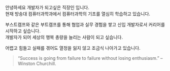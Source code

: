 안녕하세요 개발자가 되고싶은 직장인 입니다.  
현재 방송대 컴퓨터과학과에서 컴퓨터과학의 기초를 열심히 학습하고 있습니다.  

부스트캠프와 같은 부트캠프를 통해 협업과 실무 경험을 쌓고 신입 개발자로서 커리어를 시작하고 싶습니다.  
개발자가 되어 세상의 행복 총량을 늘리는 사람이 되고 싶습니다.  

어렵고 힘들고 실패를 겪어도 열정을 잃지 않고 조금식 나아가고 있습니다.  

>“Success is going from failure to failure without losing enthusiasm.” – Winston Churchill.

<!---
atoye1/atoye1 is a ✨ special ✨ repository because its `README.md` (this file) appears on your GitHub profile.
You can click the Preview link to take a look at your changes.
--->
